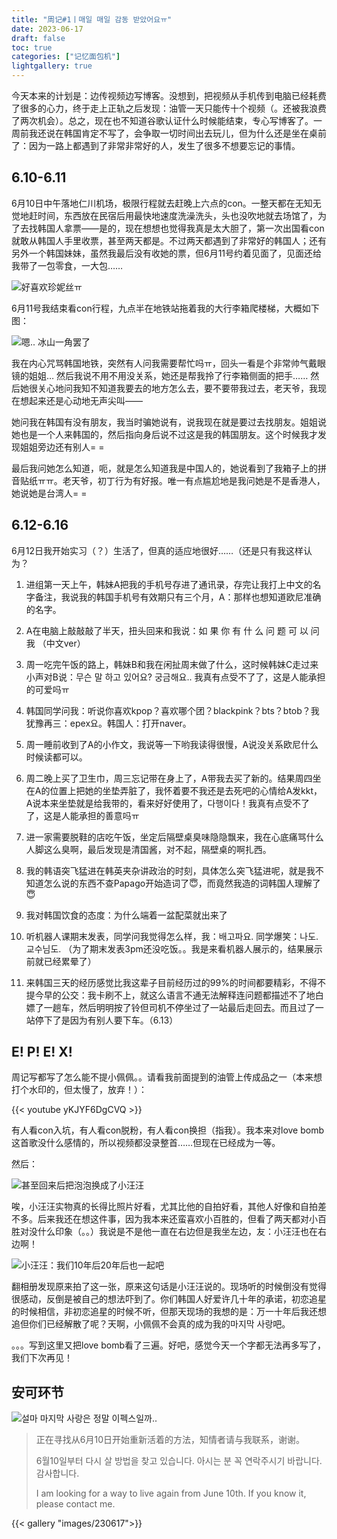 ```yaml
---
title: "周记#1丨매일 매일 감동 받았어요ㅠ"
date: 2023-06-17
draft: false
toc: true
categories: ["记忆面包机"]
lightgallery: true
---
```


今天本来的计划是：边传视频边写博客。没想到，把视频从手机传到电脑已经耗费了很多的心力，终于走上正轨之后发现：油管一天只能传十个视频（。还被我浪费了两次机会）。总之，现在也不知道谷歌认证什么时候能结束，专心写博客了。一周前我还说在韩国肯定不写了，会争取一切时间出去玩儿，但为什么还是坐在桌前了：因为一路上都遇到了非常非常好的人，发生了很多不想要忘记的事情。

## 6.10-6.11

6月10日中午落地仁川机场，极限行程就去赶晚上六点的con。一整天都在无知无觉地赶时间，东西放在民宿后用最快地速度洗澡洗头，头也没吹地就去场馆了，为了去找韩国人拿票——是的，现在想想也觉得我真是太大胆了，第一次出国看con就敢从韩国人手里收票，甚至两天都是。不过两天都遇到了非常好的韩国人；还有另外一个韩国妹妹，虽然我最后没有收她的票，但6月11号约着见面了，见面还给我带了一包零食，一大包……

![好喜欢珍妮丝ㅠ](images/0611snack.JPG " ")

6月11号我结束看con行程，九点半在地铁站拖着我的大行李箱爬楼梯，大概如下图：

![嗯.. 冰山一角罢了](images/0611.PNG " ")

我在内心咒骂韩国地铁，突然有人问我需要帮忙吗ㅠ，回头一看是个非常帅气戴眼镜的姐姐… 然后我说不用不用没关系，她还是帮我拎了行李箱侧面的把手…… 然后她很关心地问我知不知道我要去的地方怎么去，要不要带我过去，老天爷，我现在想起来还是心动地无声尖叫——

她问我在韩国有没有朋友，我当时骗她说有，说我现在就是要过去找朋友。姐姐说她也是一个人来韩国的，然后指向身后说不过这是我的韩国朋友。这个时候我才发现姐姐旁边还有别人= =

最后我问她怎么知道，呃，就是怎么知道我是中国人的，她说看到了我箱子上的拼音贴纸ㅠㅠ。老天爷，初丁行为有好报。唯一有点尴尬地是我问她是不是香港人，她说她是台湾人= =

## 6.12-6.16

6月12日我开始实习（？）生活了，但真的适应地很好……（还是只有我这样认为？

1. 进组第一天上午，韩妹A把我的手机号存进了通讯录，存完让我打上中文的名字备注，我说我的韩国手机号有效期只有三个月，A：那样也想知道欧尼准确的名字。

2. A在电脑上敲敲敲了半天，扭头回来和我说：如 果 你 有 什 么 问 题 可 以 问 我 （中文ver）

3. 周一吃完午饭的路上，韩妹B和我在闲扯周末做了什么，这时候韩妹C走过来小声对B说：무슨 말 하고 있어요? 궁금해요.. 我真有点受不了了，这是人能承担的可爱吗ㅠ

4. 韩国同学问我：听说你喜欢kpop？喜欢哪个团？blackpink？bts？btob？我犹豫再三：epex요。韩国人：打开naver。

5. 周一睡前收到了A的小作文，我说等一下哟我读得很慢，A说没关系欧尼什么时候读都可以。

6. 周二晚上买了卫生巾，周三忘记带在身上了，A带我去买了新的。结果周四坐在A的位置上把她的坐垫弄脏了，我怀着要不我还是去死吧的心情给A发kkt，A说本来坐垫就是给我带的，看来好好使用了，다행이다！我真有点受不了了，这是人能承担的善意吗ㅠ

7. 进一家需要脱鞋的店吃午饭，坐定后隔壁桌臭味隐隐飘来，我在心底痛骂什么人脚这么臭啊，最后发现是清国酱，对不起，隔壁桌的啊扎西。

8. 我的韩语突飞猛进在韩英夹杂讲政治的时刻，具体怎么突飞猛进呢，就是我不知道怎么说的东西不查Papago开始造词了😇，而竟然我造的词韩国人理解了😇

9. 我对韩国饮食的态度：为什么端着一盆配菜就出来了

10. 听机器人课期末发表，同学问我觉得怎么样，我：배고파요. 同学爆笑：나도. 교수님도. （为了期末发表3pm还没吃饭。。我是来看机器人展示的，结果展示前就已经累晕了）

11. 来韩国三天的经历感觉比我这辈子目前经历过的99%的时间都要精彩，不得不提今早的公交：我卡刷不上，就这么语言不通无法解释连问题都描述不了地白嫖了一趟车，然后明明按了铃但司机不停坐过了一站最后走回去。而且过了一站停下了是因为有别人要下车。（6.13）

## E! P! E! X!

周记写都写了怎么能不提小佩佩。。请看我前面提到的油管上传成品之一（本来想打个水印的，但太慢了，放弃！）：

{{< youtube yKJYF6DgCVQ >}}

有人看con入坑，有人看con脱粉，有人看con换担（指我）。我本来对love bomb这首歌没什么感情的，所以视频都没录整首……但现在已经成为一等。

然后：

![甚至回来后把泡泡换成了小汪汪](images/yw1.png " ")

唉，小汪汪实物真的长得比照片好看，尤其比他的自拍好看，其他人好像和自拍差不多。后来我还在想这件事，因为我本来还蛮喜欢小百胜的，但看了两天都对小百胜对没什么印象（。。）我说是不是他一直在右边但是我坐左边，友：小汪汪也在右边啊！

![小汪汪：我们10年后20年后也一起吧](images/letter.JPG " ")

翻相册发现原来拍了这一张，原来这句话是小汪汪说的。现场听的时候倒没有觉得很感动，反倒是被自己的想法吓到了。你们韩国人好爱许几十年的承诺，初恋追星的时候相信，非初恋追星的时候不听，但那天现场的我想的是：万一十年后我还想追但你们已经解散了呢？天啊，小佩佩不会真的成为我的마지막 사랑吧。

。。。写到这里又把love bomb看了三遍。好吧，感觉今天一个字都无法再多写了，我们下次再见！

## 安可环节

![설마 마지막 사랑은 정말 이펙스일까..](images/fancon.jpg " ")

> 正在寻找从6月10日开始重新活着的方法，知情者请与我联系，谢谢。
> 
> 6월10일부터 다시 살 방법을 찾고 있습니다. 아시는 분 꼭 연락주시기 바랍니다.감사합니다.
>
> I am looking for a way to live again from June 10th. If you know it, please contact me.

{{< gallery "images/230617">}}